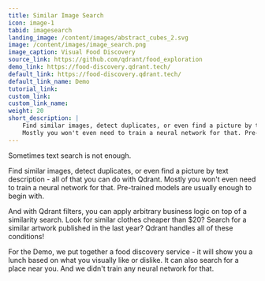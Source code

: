 ```yaml
---
title: Similar Image Search
icon: image-1
tabid: imagesearch
landing_image: /content/images/abstract_cubes_2.svg
image: /content/images/image_search.png
image_caption: Visual Food Discovery
source_link: https://github.com/qdrant/food_exploration
demo_link: https://food-discovery.qdrant.tech/
default_link: https://food-discovery.qdrant.tech/
default_link_name: Demo
tutorial_link: 
custom_link:
custom_link_name: 
weight: 20
short_description: |
    Find similar images, detect duplicates, or even find a picture by text description - all of that you can do with Qdrant.
    Mostly you won't even need to train a neural network for that. Pre-trained models are usually enough to begin with. 
---
```


Sometimes text search is not enough. 

Find similar images, detect duplicates, or even find a picture by text description - all of that you can do with Qdrant.
Mostly you won't even need to train a neural network for that. Pre-trained models are usually enough to begin with. 

And with Qdrant filters, you can apply arbitrary business logic on top of a similarity search.
Look for similar clothes cheaper than $20? Search for a similar artwork published in the last year?
Qdrant handles all of these conditions!

For the Demo, we put together a food discovery service - it will show you a lunch based on what you visually like or dislike. It can also search for a place near you. And we didn't train any neural network for that.

